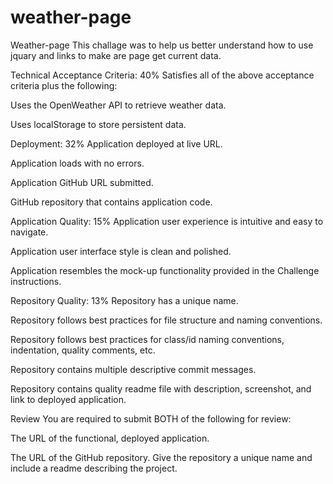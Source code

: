 # weather-page
Weather-page
This challage was to help us better understand how to use jquary and links to make are page get current data.



Technical Acceptance Criteria: 40% Satisfies all of the above acceptance criteria plus the following:

Uses the OpenWeather API to retrieve weather data.

Uses localStorage to store persistent data.

Deployment: 32% Application deployed at live URL.

Application loads with no errors.

Application GitHub URL submitted.

GitHub repository that contains application code.

Application Quality: 15% Application user experience is intuitive and easy to navigate.

Application user interface style is clean and polished.

Application resembles the mock-up functionality provided in the Challenge instructions.

Repository Quality: 13% Repository has a unique name.

Repository follows best practices for file structure and naming conventions.

Repository follows best practices for class/id naming conventions, indentation, quality comments, etc.

Repository contains multiple descriptive commit messages.

Repository contains quality readme file with description, screenshot, and link to deployed application.

Review You are required to submit BOTH of the following for review:

The URL of the functional, deployed application.

The URL of the GitHub repository. Give the repository a unique name and include a readme describing the project.